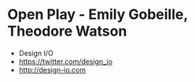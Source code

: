 # Open Play - Emily Gobeille, Theodore Watson

- Design I/O
- <https://twitter.com/design_io>
- <http://design-io.com>

